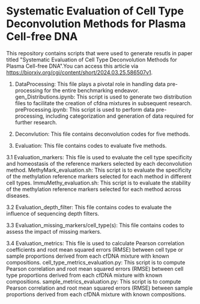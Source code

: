 Systematic Evaluation of Cell Type Deconvolution Methods for Plasma Cell-free DNA
=================================================================================

This repository contains scripts that were used to generate resutls in paper titled "Systematic Evaluation of Cell Type Deconvolution Methods for Plasma Cell-free DNA".You can access this article via https://biorxiv.org/cgi/content/short/2024.03.25.586507v1.

1. DataProcessing: This file plays a pivotal role in handling data pre-processing for the entire benchmarking endeavor. 
gen_Distributions.ipynb: This script is used to generate two distribution files to facilitate the creation of cfdna mixtures in subsequent research.
preProcessing.ipynb: This script is used to perform data pre-processing, including categorization and generation of data required for further research.

2. Deconvlution: This file contains deconvolution codes for five methods.

3. Evaluation: This file contains codes to evaluate five methods.

3.1 Evaluation_markers: This file is used to evaluate the cell type specificity and homeostasis of the reference markers selected by each deconvolution method.
MethyMark_evaluation.sh: This script is to evaluate the specificity of the methylation reference markers selected for each method in different cell types.
ImmuMethy_evaluation.sh: This script is to evaluate the stability of the methylation reference markers selected for each method across diseases.

3.2 Evaluation_depth_filter: This file contains codes to evaluate the influence of sequencing depth filters.

3.3 Evaluation_missing_markers/cell_type(s): This file contains codes to assess the impact of missing markers.

3.4 Evaluation_metrics: This file is used to calculate Pearson correlation coefficients and root mean squared errors (RMSE) between cell type or sample proportions derived from each cfDNA mixture with known compositions.
cell_type_metrics_evaluation.py: This script is to compute Pearson correlation and root mean squared errors (RMSE) between cell type proportions derived from each cfDNA mixture with known compositions. 
sample_metrics_evaluation.py: This script is to compute Pearson correlation and root mean squared errors (RMSE) between sample proportions derived from each cfDNA mixture with known compositions. 
